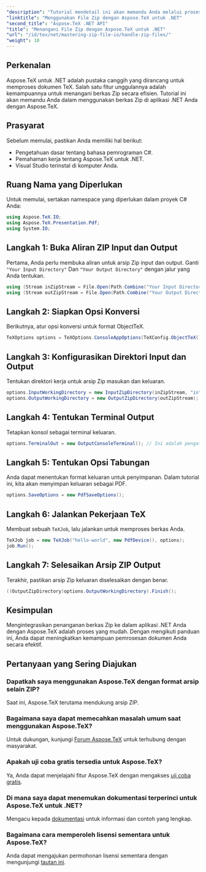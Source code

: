 ```yaml
---
"description": "Tutorial mendetail ini akan memandu Anda melalui proses penggunaan berkas Zip di Aspose.TeX untuk .NET. Pelajari cara menyiapkan lingkungan Anda, serta menangani aliran Zip input dan output."
"linktitle": "Menggunakan File Zip dengan Aspose.TeX untuk .NET"
"second_title": "Aspose.TeX .NET API"
"title": "Menangani File Zip dengan Aspose.TeX untuk .NET"
"url": "/id/tex/net/mastering-zip-file-io/handle-zip-files/"
"weight": 10
---
```


## Perkenalan

Aspose.TeX untuk .NET adalah pustaka canggih yang dirancang untuk memproses dokumen TeX. Salah satu fitur unggulannya adalah kemampuannya untuk menangani berkas Zip secara efisien. Tutorial ini akan memandu Anda dalam menggunakan berkas Zip di aplikasi .NET Anda dengan Aspose.TeX.

## Prasyarat

Sebelum memulai, pastikan Anda memiliki hal berikut:

- Pengetahuan dasar tentang bahasa pemrograman C#.
- Pemahaman kerja tentang Aspose.TeX untuk .NET.
- Visual Studio terinstal di komputer Anda.

## Ruang Nama yang Diperlukan

Untuk memulai, sertakan namespace yang diperlukan dalam proyek C# Anda:

```csharp
using Aspose.TeX.IO;
using Aspose.TeX.Presentation.Pdf;
using System.IO;
```

## Langkah 1: Buka Aliran ZIP Input dan Output

Pertama, Anda perlu membuka aliran untuk arsip Zip input dan output. Ganti `"Your Input Directory"` Dan `"Your Output Directory"` dengan jalur yang Anda tentukan.

```csharp
using (Stream inZipStream = File.Open(Path.Combine("Your Input Directory", "zip-in.zip"), FileMode.Open))
using (Stream outZipStream = File.Open(Path.Combine("Your Output Directory", "zip-pdf-out.zip"), FileMode.Create))
```

## Langkah 2: Siapkan Opsi Konversi

Berikutnya, atur opsi konversi untuk format ObjectTeX.

```csharp
TeXOptions options = TeXOptions.ConsoleAppOptions(TeXConfig.ObjectTeX());
```

## Langkah 3: Konfigurasikan Direktori Input dan Output

Tentukan direktori kerja untuk arsip Zip masukan dan keluaran.

```csharp
options.InputWorkingDirectory = new InputZipDirectory(inZipStream, "in");
options.OutputWorkingDirectory = new OutputZipDirectory(outZipStream);
```

## Langkah 4: Tentukan Terminal Output

Tetapkan konsol sebagai terminal keluaran.

```csharp
options.TerminalOut = new OutputConsoleTerminal(); // Ini adalah pengaturan default.
```

## Langkah 5: Tentukan Opsi Tabungan

Anda dapat menentukan format keluaran untuk penyimpanan. Dalam tutorial ini, kita akan menyimpan keluaran sebagai PDF.

```csharp
options.SaveOptions = new PdfSaveOptions();
```

## Langkah 6: Jalankan Pekerjaan TeX

Membuat sebuah `TeXJob`, lalu jalankan untuk memproses berkas Anda.

```csharp
TeXJob job = new TeXJob("hello-world", new PdfDevice(), options);
job.Run();
```

## Langkah 7: Selesaikan Arsip ZIP Output

Terakhir, pastikan arsip Zip keluaran diselesaikan dengan benar.

```csharp
((OutputZipDirectory)options.OutputWorkingDirectory).Finish();
```

## Kesimpulan

Mengintegrasikan penanganan berkas Zip ke dalam aplikasi .NET Anda dengan Aspose.TeX adalah proses yang mudah. Dengan mengikuti panduan ini, Anda dapat meningkatkan kemampuan pemrosesan dokumen Anda secara efektif.

## Pertanyaan yang Sering Diajukan

### Dapatkah saya menggunakan Aspose.TeX dengan format arsip selain ZIP?

Saat ini, Aspose.TeX terutama mendukung arsip ZIP.

### Bagaimana saya dapat memecahkan masalah umum saat menggunakan Aspose.TeX?

Untuk dukungan, kunjungi [Forum Aspose.TeX](https://forum.aspose.com/c/tex/47) untuk terhubung dengan masyarakat.

### Apakah uji coba gratis tersedia untuk Aspose.TeX?

Ya, Anda dapat menjelajahi fitur Aspose.TeX dengan mengakses [uji coba gratis](https://releases.aspose.com/).

### Di mana saya dapat menemukan dokumentasi terperinci untuk Aspose.TeX untuk .NET?

Mengacu kepada [dokumentasi](https://reference.aspose.com/tex/net/) untuk informasi dan contoh yang lengkap.

### Bagaimana cara memperoleh lisensi sementara untuk Aspose.TeX?

Anda dapat mengajukan permohonan lisensi sementara dengan mengunjungi [tautan ini](https://purchase.conholdate.com/temporary-license/).
